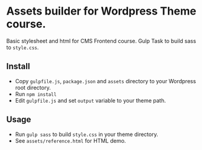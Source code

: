 # Assets builder for Wordpress Theme course.

Basic stylesheet and html for CMS Frontend course.
Gulp Task to build sass to `style.css`.

## Install

- Copy `gulpfile.js`, `package.json` and `assets` directory to your Wordpress root directory.
- Run `npm install`
- Edit `gulpfile.js` and set `output` variable to your theme path.

## Usage

- Run `gulp sass` to build `style.css` in your theme directory.
- See `assets/reference.html` for HTML demo.
